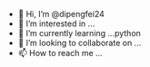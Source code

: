 - 👋 Hi, I’m @dipengfei24
- 👀 I’m interested in ...
- 🌱 I’m currently learning ...python
- 💞️ I’m looking to collaborate on ...
- 📫 How to reach me ...

<!---
dipengfei24/dipengfei24 is a ✨ special ✨ repository because its `README.md` (this file) appears on your GitHub profile.
You can click the Preview link to take a look at your changes.
--->
